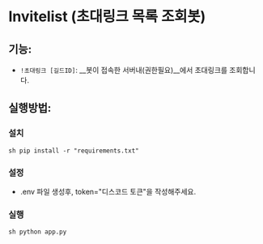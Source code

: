 # Invitelist (초대링크 목록 조회봇)
## 기능:
- `!초대링크 [길드ID]`: __봇이 접속한 서버내(권한필요)__에서 초대링크를 조회합니다.

## 실행방법:
### 설치
```sh pip install -r "requirements.txt"```
### 설정
- .env 파일 생성후, token="디스코드 토큰"을 작성해주세요.
### 실행
```sh python app.py```